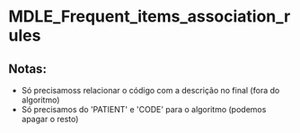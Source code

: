 # MDLE_Frequent_items_association_rules






## Notas:
- Só precisamoss relacionar o código com a descrição no final (fora do algoritmo)
- Só precisamos do 'PATIENT' e 'CODE' para o algoritmo (podemos apagar o resto)
